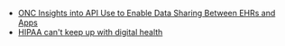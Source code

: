 
- [ONC Insights into API Use to Enable Data Sharing Between EHRs and Apps](https://www.healthit.gov/news/events/onc-tech-forum-insights-api-use-enable-data-sharing-between-ehrs-and-apps)
- [HIPAA can't keep up with digital health](https://www.axios.com/2023/04/06/privacy-risk-hipaa-digital-health)